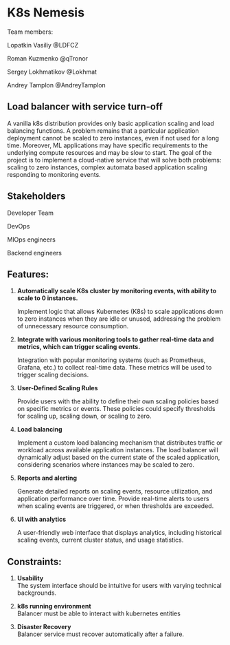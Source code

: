 # K8s Nemesis


Team members:


Lopatkin Vasiliy @LDFCZ


Roman Kuzmenko @qTronor


Sergey Lokhmatikov @Lokhmat


Andrey Tamplon @AndreyTamplon




## Load balancer with service turn-off


A vanilla k8s distribution provides only basic application scaling and load balancing functions. A problem remains that a particular application deployment cannot be scaled to zero instances, even if not used for a long time. Moreover, ML applications may have specific requirements to the underlying compute resources and may be slow to start. The goal of the project is to implement a cloud-native service that will solve both problems: scaling to zero instances, complex automata based application scaling responding to monitoring events.




## Stakeholders


Developer Team

DevOps

MlOps engineers

Backend engineers



## Features:


1. **Automatically scale K8s cluster by monitoring events, with ability to scale to 0 instances.**

	Implement logic that allows Kubernetes (K8s) to scale applications down to zero instances when they are idle or unused, addressing the problem of unnecessary resource consumption.
2. **Integrate with various monitoring tools to gather real-time data and metrics, which can trigger scaling events.**

	Integration with popular monitoring systems (such as Prometheus, Grafana, etc.) to collect real-time data. These metrics will be used to trigger scaling decisions.
3. **User-Defined Scaling Rules**

	Provide users with the ability to define their own scaling policies based on specific metrics or events. These policies could specify thresholds for scaling up, scaling down, or scaling to zero.

4. **Load balancing**

	Implement a custom load balancing mechanism that distributes traffic or workload across available application instances. The load balancer will dynamically adjust based on the current state of the scaled application, considering scenarios where instances may be scaled to zero.
5. **Reports and alerting**

	Generate detailed reports on scaling events, resource utilization, and application performance over time. Provide real-time alerts to users when scaling events are triggered, or when thresholds are exceeded.
6. **UI with analytics**

	A user-friendly web interface that displays analytics, including historical scaling events, current cluster status, and usage statistics.




## Constraints:
1. **Usability**  
   The system interface should be intuitive for users with varying technical backgrounds.


2. **k8s running environment**  
   Balancer must be able to interact with kubernetes entities
3. **Disaster Recovery**  
   Balancer service must recover automatically after a failure.




